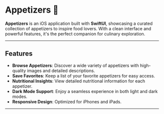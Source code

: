 # Appetizers 🍴

**Appetizers** is an iOS application built with **SwiftUI**, showcasing a curated collection of appetizers to inspire food lovers. With a clean interface and powerful features, it's the perfect companion for culinary exploration.

---
## Features

- **Browse Appetizers**: Discover a wide variety of appetizers with high-quality images and detailed descriptions.
- **Save Favorites**: Keep a list of your favorite appetizers for easy access.
- **Nutritional Insights**: View detailed nutritional information for each appetizer.
- **Dark Mode Support**: Enjoy a seamless experience in both light and dark modes.
- **Responsive Design**: Optimized for iPhones and iPads.
---

